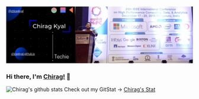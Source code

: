 [![Banner](https://github.com/chiragkyal/chiragkyal/raw/master/Banner.png)](https://chiragkyal.github.io/)
### Hi there, I'm [Chirag!](https://www.linkedin.com/in/chiragkyal/) 👋
<!--
**chiragkyal/chiragkyal** is a ✨ _special_ ✨ repository because its `README.md` (this file) appears on your GitHub profile.

Here are some ideas to get you started:

- 🔭 I’m currently working on ...
- 🌱 I’m currently learning ...
- 👯 I’m looking to collaborate on ...
- 🤔 I’m looking for help with ...
- 💬 Ask me about ...
- 📫 How to reach me: ...
- 😄 Pronouns: ...
- ⚡ Fun fact: ...
-->

![Chirag's github stats](https://github-readme-stats.vercel.app/api?username=chiragkyal&show_icons=true&title_color=fff&icon_color=79ff97&text_color=9f9f9f&bg_color=151515)
Check out my GitStat -> [Chirag's Stat](https://gitstats.me/chiragkyal)
